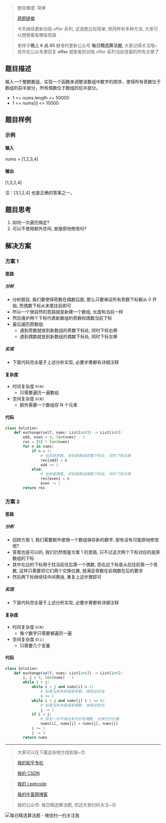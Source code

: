 > 题目难度: 简单

> [原题链接](https://leetcode-cn.com/problems/diao-zheng-shu-zu-shun-xu-shi-qi-shu-wei-yu-ou-shu-qian-mian-lcof/)

> 今天继续更新剑指 offer 系列, 这道题比较简单, 但同样有多种方法, 大家可以想想看有哪些思路

> 老样子**晚上 6 点 45 分**准时更新公众号 **每日精选算法题**, 大家记得关注哦~ 另外在公众号里回复 **offer** 就能看到剑指 offer 系列当前连载的所有文章了

## 题目描述

输入一个整数数组，实现一个函数来调整该数组中数字的顺序，使得所有奇数位于数组的前半部分，所有偶数位于数组的后半部分。

- 1 <= nums.length <= 50000
- 1 <= nums[i] <= 10000

## 题目样例

### 示例

#### 输入

nums = [1,2,3,4]

#### 输出

[1,3,2,4]

注：[3,1,2,4] 也是正确的答案之一。

## 题目思考

1. 如何一次遍历搞定?
2. 可以不使用额外空间, 直接原地修改吗?

## 解决方案

### 方案 1

#### 思路

##### 分析

- 分析题目, 我们要使得奇数在偶数后面, 那么只要保证所有奇数下标都从 0 开始, 而偶数下标从末尾往前即可
- 所以一个很自然的思路就是新建一个数组, 长度和当前一样
- 然后维护两个下标代表新数组的奇数和偶数当前下标
- 最后遍历原数组:
  - 遇到奇数就放到新数组的奇数下标处, 同时下标右移
  - 遇到偶数就放到新数组的偶数下标处, 同时下标左移

##### 实现

- 下面代码完全基于上述分析实现, 必要步骤都有详细注释

#### 复杂度

- 时间复杂度 `O(N)`
  - 只需要遍历一遍数组
- 空间复杂度 `O(N)`
  - 额外需要一个数组存 N 个元素

#### 代码

```python
class Solution:
    def exchange(self, nums: List[int]) -> List[int]:
        odd, even = 0, len(nums) - 1
        res = [0] * len(nums)
        for n in nums:
            if n & 1:
                # 当前是奇数, 存到新数组奇数下标处, 同时下标右移
                res[odd] = n
                odd += 1
            else:
                # 当前是偶数, 存到新数组偶数下标处, 同时下标左移
                res[even] = n
                even -= 1
        return res
```

### 方案 2

#### 思路

##### 分析

- 回顾方案 1, 我们需要额外使用一个数组保存新的数字, 那有没有可能原地修改呢?
- 答案也是可以的, 我们仍然借鉴方案 1 的思路, 只不过这次两个下标对应的是原数组的下标
- 其中左边的下标用于找当前往后第一个偶数, 而右边下标是从后往前第一个奇数, 这样只需要将它们两个交换位置, 就满足奇数在前偶数在后的要求
- 然后两下标继续往中间靠拢, 重复上述步骤即可

##### 实现

- 下面代码完全基于上述分析实现, 必要步骤都有详细注释

#### 复杂度

- 时间复杂度 `O(N)`
  - 每个数字只需要被遍历一遍
- 空间复杂度 `O(1)`
  - 只需要几个变量

#### 代码

```python
class Solution:
    def exchange(self, nums: List[int]) -> List[int]:
        i, j = 0, len(nums) - 1
        while i < j:
            while i < j and nums[i] & 1:
                # 如果当前本身就是奇数, 继续往后找
                i += 1
            while i < j and nums[j] & 1 == 0:
                # 如果当前本身就是偶数, 继续往前找
                j -= 1
            if i < j:
                # 找到一对不满足条件的奇偶数, 交换它们位置
                nums[i], nums[j] = nums[j], nums[i]
            i += 1
            j -= 1
        return nums
```

---

> 大家可以在下面这些地方找到我~😊

> [我的知乎专栏](https://zhuanlan.zhihu.com/c_1242508721932464128)

> [我的 CSDN](https://me.csdn.net/zjulyx1993)

> [我的 Leetcode](https://leetcode-cn.com/u/suibianfahui/)

> [我的牛客网博客](https://blog.nowcoder.net/zjulyx)

> 我的公众号: 每日精选算法题, 欢迎大家扫码关注~😊

![每日精选算法题 - 微信扫一扫关注我](https://mmbiz.qpic.cn/mmbiz_jpg/1KjZicMlYPMgZWmoL4eYcs6UcfmvsetDWME2YJyaCp9oT9z3U573FWENBNhyOByxYI0epew6O37hiaOhdh90QeJg/640?wx_fmt=jpeg&tp=webp&wxfrom=5&wx_lazy=1&wx_co=1)
